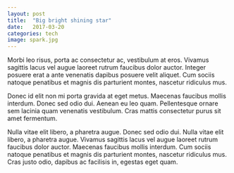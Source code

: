 ```yaml
---
layout: post
title:  "Big bright shining star"
date:   2017-03-20
categories: tech
image: spark.jpg
---
```


Morbi leo risus, porta ac consectetur ac, vestibulum at eros. Vivamus sagittis lacus vel augue laoreet rutrum faucibus dolor auctor. Integer posuere erat a ante venenatis dapibus posuere velit aliquet. Cum sociis natoque penatibus et magnis dis parturient montes, nascetur ridiculus mus.

Donec id elit non mi porta gravida at eget metus. Maecenas faucibus mollis interdum. Donec sed odio dui. Aenean eu leo quam. Pellentesque ornare sem lacinia quam venenatis vestibulum. Cras mattis consectetur purus sit amet fermentum.

Nulla vitae elit libero, a pharetra augue. Donec sed odio dui. Nulla vitae elit libero, a pharetra augue. Vivamus sagittis lacus vel augue laoreet rutrum faucibus dolor auctor. Maecenas faucibus mollis interdum. Cum sociis natoque penatibus et magnis dis parturient montes, nascetur ridiculus mus. Cras justo odio, dapibus ac facilisis in, egestas eget quam.
